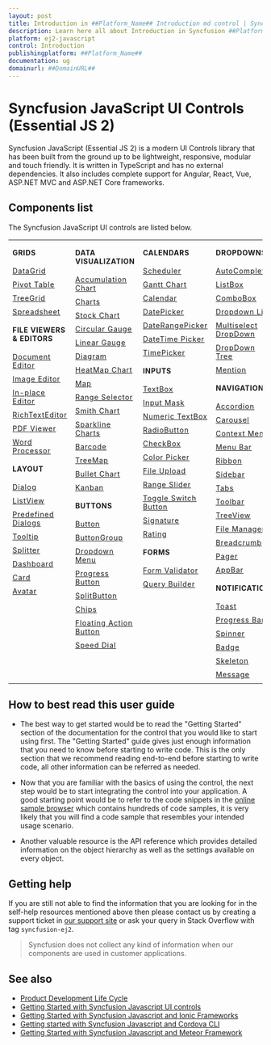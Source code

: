 ```yaml
---
layout: post
title: Introduction in ##Platform_Name## Introduction md control | Syncfusion
description: Learn here all about Introduction in Syncfusion ##Platform_Name## Introduction md control of Syncfusion Essential JS 2 and more.
platform: ej2-javascript
control: Introduction 
publishingplatform: ##Platform_Name##
documentation: ug
domainurl: ##DomainURL##
---
```


# Syncfusion JavaScript UI Controls (Essential JS 2)

Syncfusion JavaScript (Essential JS 2) is a modern UI Controls library that has been built from the ground up to be lightweight, responsive, modular and touch friendly. It is written in TypeScript and has no external dependencies. It also includes complete support for Angular, React, Vue, ASP.NET MVC and ASP.NET Core frameworks.

## Components list

The Syncfusion JavaScript UI controls are listed below.

<style>
# table
{
border:0 !important;
line-height: 2!important;
}

tr
{
border:0 !important;
}

td
{
border:0 !important;
vertical-align: top;
}

.controlanchorlink
{
text-decoration: none!important;
font-size: 14px!important;
text-align: left!important;
padding: 5px 0px;
letter-spacing: 1px;
}
.controlcategory
{
font-size: 14px!important;
text-align: left!important;
font-weight: bold!important;
letter-spacing: 0.7px;
}
}

</style>

<table id="table" style="border: 0px;">
<tbody>
<colgroup>
<col style="width: 25%">
<col style="width: 25%">
<col style="width: 25%">
<col style="width: 25%">
</colgroup>
</tbody>
<tr>
    <td>
        <div><p class="controlcategory">GRIDS</p></div>
        <div class="controlanchorlink"><a target="_self" href="https://ej2.syncfusion.com/documentation/grid/getting-started/">DataGrid</a></div>
        <div class="controlanchorlink"><a target="_self" href="https://ej2.syncfusion.com/documentation/pivotview/getting-started/">Pivot Table</a></div>
        <div class="controlanchorlink"><a target="_self" href="https://ej2.syncfusion.com/documentation/treegrid/getting-started/">TreeGrid</a></div>
         <div class="controlanchorlink"><a target="_self" href="https://ej2.syncfusion.com/documentation/spreadsheet/getting-started/">Spreadsheet</a></div>
        <div><p class="controlcategory">FILE VIEWERS & EDITORS</p></div>
        <div class="controlanchorlink"><a target="_self" href="https://ej2.syncfusion.com/documentation/document-editor/getting-started">Document Editor</a></div>
        <div class="controlanchorlink"><a target="_self" href="https://ej2.syncfusion.com/documentation/image-editor/getting-started">Image Editor</a></div>
        <div class="controlanchorlink"><a target="_self" href="https://ej2.syncfusion.com/documentation/in-place-editor/getting-started/">In-place Editor</a></div>
        <div class="controlanchorlink"><a target="_self" href="https://ej2.syncfusion.com/documentation/rich-text-editor/getting-started/">RichTextEditor</a></div>
        <div class="controlanchorlink"><a target="_self" href="https://ej2.syncfusion.com/documentation/pdfviewer/getting-started/">PDF Viewer</a></div>
        <div class="controlanchorlink"><a target="_self" href="https://ej2.syncfusion.com/documentation/document-editor/getting-started/">Word Processor</a></div>
        <div><p class="controlcategory">LAYOUT</p></div>
        <div class="controlanchorlink"><a target="_self" href="https://ej2.syncfusion.com/documentation/dialog/getting-started/">Dialog</a></div>
        <div class="controlanchorlink"><a target="_self" href="https://ej2.syncfusion.com/documentation/listview/getting-started/">ListView</a></div>
         <div class="controlanchorlink"><a target="_self" href="https://ej2.syncfusion.com/documentation/predefined-dialogs/getting-started">Predefined Dialogs</a></div>
        <div class="controlanchorlink"><a target="_self" href="https://ej2.syncfusion.com/documentation/tooltip/getting-started/">Tooltip</a></div>
        <div class="controlanchorlink"><a target="_self" href="https://ej2.syncfusion.com/documentation/splitter/getting-started/">Splitter</a></div>
        <div class="controlanchorlink"><a target="_self" href="https://ej2.syncfusion.com/documentation/dashboard-layout/getting-started/">Dashboard</a></div>
        <div class="controlanchorlink"><a target="_self" href="https://ej2.syncfusion.com/documentation/card/getting-started/">Card</a></div>
        <div class="controlanchorlink"><a target="_self" href="https://ej2.syncfusion.com/documentation/avatar/getting-started/">Avatar</a></div>
    </td>
    <td>
        <div><p class="controlcategory">DATA VISUALIZATION</p></div>
        <div class="controlanchorlink"><a target="_self" href="https://ej2.syncfusion.com/documentation/accumulation-chart/getting-started">Accumulation Chart</a></div>
        <div class="controlanchorlink"><a target="_self" href="https://ej2.syncfusion.com/documentation/chart/getting-started/">Charts</a></div>
        <div class="controlanchorlink"><a target="_self" href="https://ej2.syncfusion.com/documentation/stock-chart/getting-started/">Stock Chart</a></div>
        <div class="controlanchorlink"><a target="_self" href="https://ej2.syncfusion.com/documentation/circular-gauge/getting-started/">Circular Gauge</a></div>
        <div class="controlanchorlink"><a target="_self" href="https://ej2.syncfusion.com/documentation/linear-gauge/getting-started/">Linear Gauge</a></div>
        <div class="controlanchorlink"><a target="_self" href="https://ej2.syncfusion.com/documentation/diagram/getting-started/">Diagram </a></div>
        <div class="controlanchorlink"><a target="_self" href="https://ej2.syncfusion.com/documentation/heatmap-chart/getting-started/">HeatMap Chart</a></div>
        <div class="controlanchorlink"><a target="_self" href="https://ej2.syncfusion.com/documentation/maps/getting-started/">Map</a></div>
        <div class="controlanchorlink"><a target="_self" href="https://ej2.syncfusion.com/documentation/range-navigator/getting-started/">Range Selector</a></div>
        <div class="controlanchorlink"><a target="_self" href="https://ej2.syncfusion.com/documentation/smithchart/getting-started/">Smith Chart</a></div>
        <div class="controlanchorlink"><a target="_self" href="https://ej2.syncfusion.com/documentation/sparkline/getting-started/">Sparkline Charts</a></div>
        <div class="controlanchorlink"><a target="_self" href="https://ej2.syncfusion.com/documentation/barcode/getting-started/">Barcode</a></div>
        <div class="controlanchorlink"><a target="_self" href="https://ej2.syncfusion.com/documentation/treemap/getting-started/">TreeMap</a></div>
        <div class="controlanchorlink"><a target="_self" href="https://ej2.syncfusion.com/documentation/bullet-chart/getting-started/">Bullet Chart</a></div>
        <div class="controlanchorlink"><a target="_self" href="https://ej2.syncfusion.com/documentation/kanban/getting-started/">Kanban</a></div>
        <div><p class="controlcategory">BUTTONS</p></div>
        <div class="controlanchorlink"><a target="_self" href="https://ej2.syncfusion.com/documentation/button/getting-started/">Button</a></div>
        <div class="controlanchorlink"><a target="_self" href="https://ej2.syncfusion.com/documentation/button-group/getting-started/">ButtonGroup</a></div>
        <div class="controlanchorlink"><a target="_self" href="https://ej2.syncfusion.com/documentation/drop-down-button/getting-started/">Dropdown Menu</a></div>
        <div class="controlanchorlink"><a target="_self" href="https://ej2.syncfusion.com/documentation/progress-button/getting-started/">Progress Button</a></div>
        <div class="controlanchorlink"><a target="_self" href="https://ej2.syncfusion.com/documentation/split-button/getting-started/">SplitButton</a></div>
        <div class="controlanchorlink"><a target="_self" href="https://ej2.syncfusion.com/documentation/chips/getting-started/">Chips</a></div>
        <div class="controlanchorlink"><a target="_self" href="https://ej2.syncfusion.com/documentation/floating-action-button/getting-started/">Floating Action Button</a></div>
        <div class="controlanchorlink"><a target="_self" href="https://ej2.syncfusion.com/documentation/speed-dial/getting-started/">Speed Dial</a></div>
    </td>
    <td>
        <div><p class="controlcategory">CALENDARS</p></div>
        <div class="controlanchorlink"><a target="_self" href="https://ej2.syncfusion.com/documentation/schedule/getting-started/">Scheduler</a></div>
        <div class="controlanchorlink"><a target="_self" href="https://ej2.syncfusion.com/documentation/gantt/getting-started/">Gantt Chart</a></div>
        <div class="controlanchorlink"><a target="_self" href="https://ej2.syncfusion.com/documentation/calendar/getting-started/">Calendar</a></div>
        <div class="controlanchorlink"><a target="_self" href="https://ej2.syncfusion.com/documentation/datepicker/getting-started/">DatePicker</a></div>
        <div class="controlanchorlink"><a target="_self" href="https://ej2.syncfusion.com/documentation/daterangepicker/getting-started/">DateRangePicker</a></div>
        <div class="controlanchorlink"><a target="_self" href="https://ej2.syncfusion.com/documentation/datetimepicker/getting-started/">DateTime Picker</a></div>
        <div class="controlanchorlink"><a target="_self" href="https://ej2.syncfusion.com/documentation/timepicker/getting-started/">TimePicker</a></div>
        <div><p class="controlcategory">INPUTS</p></div>
        <div class="controlanchorlink"><a target="_self" href="https://ej2.syncfusion.com/documentation/textbox/getting-started/">TextBox</a></div>
        <div class="controlanchorlink"><a target="_self" href="https://ej2.syncfusion.com/documentation/maskedtextbox/getting-started/">Input Mask</a></div>
        <div class="controlanchorlink"><a target="_self" href="https://ej2.syncfusion.com/documentation/numerictextbox/getting-started/">Numeric TextBox</a></div>
        <div class="controlanchorlink"><a target="_self" href="https://ej2.syncfusion.com/documentation/radio-button/getting-started/">RadioButton</a></div>
        <div class="controlanchorlink"><a target="_self" href="https://ej2.syncfusion.com/documentation/check-box/getting-started/">CheckBox</a></div>
        <div class="controlanchorlink"><a target="_self" href="https://ej2.syncfusion.com/documentation/color-picker/getting-started/">Color Picker</a></div>
        <div class="controlanchorlink"><a target="_self" href="https://ej2.syncfusion.com/documentation/uploader/getting-started/">File Upload</a></div>
        <div class="controlanchorlink"><a target="_self" href="https://ej2.syncfusion.com/documentation/range-slider/getting-started/">Range Slider</a></div>
        <div class="controlanchorlink"><a target="_self" href="https://ej2.syncfusion.com/documentation/switch/getting-started/">Toggle Switch Button</a></div>
        <div class="controlanchorlink"><a target="_self" href="https://ej2.syncfusion.com/documentation/signature/getting-started/">Signature</a></div>
        <div class="controlanchorlink"><a target="_self" href="https://ej2.syncfusion.com/documentation/rating/getting-started/">Rating</a></div>
        <div><p class="controlcategory">FORMS</p></div>
        <div class="controlanchorlink"><a target="_self" href="https://ej2.syncfusion.com/documentation/form-validator/validation-rules/">Form Validator</a></div>
        <div class="controlanchorlink"><a target="_self" href="https://ej2.syncfusion.com/documentation/query-builder/getting-started/">Query Builder</a></div>
    </td>
    <td>
        <div><p class="controlcategory">DROPDOWNS</p></div>
        <div class="controlanchorlink"><a target="_self" href="https://ej2.syncfusion.com/documentation/auto-complete/getting-started/">AutoComplete</a></div>
        <div class="controlanchorlink"><a target="_self" href="https://ej2.syncfusion.com/documentation/list-box/getting-started/">ListBox</a></div>
        <div class="controlanchorlink"><a target="_self" href="https://ej2.syncfusion.com/documentation/combo-box/getting-started/">ComboBox</a></div>
        <div class="controlanchorlink"><a target="_self" href="https://ej2.syncfusion.com/documentation/drop-down-list/getting-started/">Dropdown List</a></div>
        <div class="controlanchorlink"><a target="_self" href="https://ej2.syncfusion.com/documentation/multi-select/getting-started/">Multiselect DropDown</a></div>
        <div class="controlanchorlink"><a target="_self" href="https://ej2.syncfusion.com/documentation/drop-down-tree/getting-started/">DropDown Tree</a></div>
        <div class="controlanchorlink"><a target="_self" href="https://ej2.syncfusion.com/documentation/mention/getting-started/">Mention</a></div>
        <div><p class="controlcategory">NAVIGATION</p></div>
        <div class="controlanchorlink"><a target="_self" href="https://ej2.syncfusion.com/documentation/accordion/getting-started/">Accordion</a></div>
         <div class="controlanchorlink"><a target="_self" href="https://ej2.syncfusion.com/documentation/carousel/getting-started/">Carousel</a></div>
        <div class="controlanchorlink"><a target="_self" href="https://ej2.syncfusion.com/documentation/context-menu/getting-started/">Context Menu</a></div>
        <div class="controlanchorlink"><a target="_self" href="https://ej2.syncfusion.com/documentation/menu/getting-started/">Menu Bar</a></div>
        <div class="controlanchorlink"><a target="_self" href="https://ej2.syncfusion.com/documentation/ribbon/getting-started/">Ribbon</a></div>
        <div class="controlanchorlink"><a target="_self" href="https://ej2.syncfusion.com/documentation/sidebar/getting-started/">Sidebar</a></div>
        <div class="controlanchorlink"><a target="_self" href="https://ej2.syncfusion.com/documentation/tab/getting-started/">Tabs</a></div>
        <div class="controlanchorlink"><a target="_self" href="https://ej2.syncfusion.com/documentation/toolbar/getting-started/">Toolbar</a></div>
        <div class="controlanchorlink"><a target="_self" href="https://ej2.syncfusion.com/documentation/treeview/getting-started/">TreeView</a></div>
        <div class="controlanchorlink"><a target="_self" href="https://ej2.syncfusion.com/documentation/file-manager/getting-started/">File Manager</a></div>
        <div class="controlanchorlink"><a target="_self" href="https://ej2.syncfusion.com/documentation/breadcrumb/getting-started/">Breadcrumb</a></div>
        <div class="controlanchorlink"><a target="_self" href="https://ej2.syncfusion.com/documentation/pager/getting-started/">Pager</a></div>
        <div class="controlanchorlink"><a target="_self" href="https://ej2.syncfusion.com/documentation/appbar/getting-started/">AppBar</a></div>
        <div><p class="controlcategory">NOTIFICATION</p></div>
        <div class="controlanchorlink"><a target="_self" href="https://ej2.syncfusion.com/documentation/toast/getting-started/">Toast</a></div>
        <div class="controlanchorlink"><a target="_self" href="https://ej2.syncfusion.com/documentation/progressbar/getting-started/">Progress Bar</a></div>
        <div class="controlanchorlink"><a target="_self" href="https://ej2.syncfusion.com/documentation/spinner/getting-started/">Spinner</a></div>
        <div class="controlanchorlink"><a target="_self" href="https://ej2.syncfusion.com/documentation/badge/getting-started/">Badge</a></div>
        <div class="controlanchorlink"><a target="_self" href="https://ej2.syncfusion.com/documentation/skeleton/getting-started/">Skeleton</a></div>
        <div class="controlanchorlink"><a target="_self" href="https://ej2.syncfusion.com/documentation/message/getting-started/">Message</a></div>
    </td>
</tr>
</table>

## How to best read this user guide

* The best way to get started would be to read the "Getting Started" section of the documentation for the control that you would like to start using first. The "Getting Started" guide gives just enough information that you need to know before starting to write code. This is the only section that we recommend reading end-to-end before starting to write code, all other information can be referred as needed.

* Now that you are familiar with the basics of using the control, the next step would be to start integrating the control into your application. A good starting point would be to refer to the code snippets in the [online sample browser](https://ej2.syncfusion.com/demos/)
which contains hundreds of code samples, it is very likely that you will find a code sample that resembles your intended usage scenario.

* Another valuable resource is the API reference which provides detailed information on the object hierarchy as well as the settings available on every object.

## Getting help

If you are still not able to find the information that you are looking for in the self-help resources mentioned above then please contact us by creating a support ticket in [our support site](https://syncfusion.com/support) or ask your query in Stack Overflow with tag `syncfusion-ej2`.

> Syncfusion does not collect any kind of information when our components are used in customer applications.

## See also

* [Product Development Life Cycle](https://www.syncfusion.com/support/product-lifecycle/estudio)
* [Getting Started with Syncfusion Javascript UI controls](https://ej2.syncfusion.com/documentation/getting-started/quick-start)
* [Getting Started with Syncfusion Javascript and Ionic Frameworks](https://ej2.syncfusion.com/documentation/getting-started/ionic)
* [Getting started with Syncfusion Javascript and Cordova CLI](https://ej2.syncfusion.com/documentation/getting-started/cordova)
* [Getting Started with Syncfusion Javascript and Meteor Framework](https://ej2.syncfusion.com/documentation/getting-started/meteor)